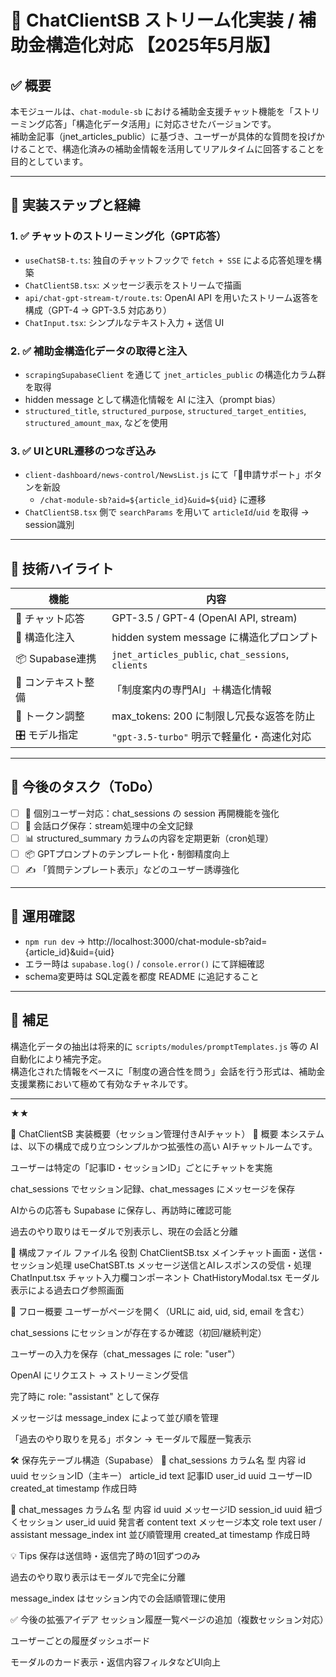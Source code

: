 # 📄 ChatClientSB ストリーム化実装 / 補助金構造化対応 【2025年5月版】

## ✅ 概要

本モジュールは、`chat-module-sb` における補助金支援チャット機能を「ストリーミング応答」「構造化データ活用」に対応させたバージョンです。  
補助金記事（jnet_articles_public）に基づき、ユーザーが具体的な質問を投げかけることで、構造化済みの補助金情報を活用してリアルタイムに回答することを目的としています。

---

## 🔁 実装ステップと経緯

### 1. ✅ チャットのストリーミング化（GPT応答）

- `useChatSB-t.ts`: 独自のチャットフックで `fetch + SSE` による応答処理を構築
- `ChatClientSB.tsx`: メッセージ表示をストリームで描画
- `api/chat-gpt-stream-t/route.ts`: OpenAI API を用いたストリーム返答を構成（GPT-4 → GPT-3.5 対応あり）
- `ChatInput.tsx`: シンプルなテキスト入力 + 送信 UI

### 2. ✅ 補助金構造化データの取得と注入

- `scrapingSupabaseClient` を通じて `jnet_articles_public` の構造化カラム群を取得
- hidden message として構造化情報を AI に注入（prompt bias）
- `structured_title`, `structured_purpose`, `structured_target_entities`, `structured_amount_max`, などを使用

### 3. ✅ UIとURL遷移のつなぎ込み

- `client-dashboard/news-control/NewsList.js` にて「💬申請サポート」ボタンを新設
  - `/chat-module-sb?aid=${article_id}&uid=${uid}` に遷移
- `ChatClientSB.tsx` 側で `searchParams` を用いて `articleId`/`uid` を取得 → session識別

---

## 🧩 技術ハイライト

| 機能 | 内容 |
|------|------|
| 💬 チャット応答 | GPT-3.5 / GPT-4 (OpenAI API, stream) |
| 🔎 構造化注入 | hidden system message に構造化プロンプト |
| 📦 Supabase連携 | `jnet_articles_public`, `chat_sessions`, `clients` |
| 🧠 コンテキスト整備 | 「制度案内の専門AI」＋構造化情報 |
| 🔧 トークン調整 | max_tokens: 200 に制限し冗長な返答を防止 |
| 🎛️ モデル指定 | `"gpt-3.5-turbo"` 明示で軽量化・高速化対応 |

---

## 📌 今後のタスク（ToDo）

- [ ] 🔐 個別ユーザー対応：chat_sessions の session 再開機能を強化
- [ ] 💬 会話ログ保存：stream処理中の全文記録
- [ ] 📊 structured_summary カラムの内容を定期更新（cron処理）
- [ ] 📦 GPTプロンプトのテンプレート化・制御精度向上
- [ ] ✍️ 「質問テンプレート表示」などのユーザー誘導強化

---

## 🏁 運用確認

- `npm run dev` → http://localhost:3000/chat-module-sb?aid={article_id}&uid={uid}
- エラー時は `supabase.log()` / `console.error()` にて詳細確認
- schema変更時は SQL定義を都度 README に追記すること

---

## 🔖 補足

構造化データの抽出は将来的に `scripts/modules/promptTemplates.js` 等の AI 自動化により補完予定。  
構造化された情報をベースに「制度の適合性を問う」会話を行う形式は、補助金支援業務において極めて有効なチャネルです。

---
★★

📝 ChatClientSB 実装概要（セッション管理付きAIチャット）
📌 概要
本システムは、以下の構成で成り立つシンプルかつ拡張性の高い AIチャットルームです。

ユーザーは特定の「記事ID・セッションID」ごとにチャットを実施

chat_sessions でセッション記録、chat_messages にメッセージを保存

AIからの応答も Supabase に保存し、再訪時に確認可能

過去のやり取りはモーダルで別表示し、現在の会話と分離

📁 構成ファイル
ファイル名	役割
ChatClientSB.tsx	メインチャット画面・送信・セッション処理
useChatSBT.ts	メッセージ送信とAIレスポンスの受信・処理
ChatInput.tsx	チャット入力欄コンポーネント
ChatHistoryModal.tsx	モーダル表示による過去ログ参照画面

🚀 フロー概要
ユーザーがページを開く（URLに aid, uid, sid, email を含む）

chat_sessions にセッションが存在するか確認（初回/継続判定）

ユーザーの入力を保存（chat_messages に role: "user"）

OpenAI にリクエスト → ストリーミング受信

完了時に role: "assistant" として保存

メッセージは message_index によって並び順を管理

「過去のやり取りを見る」ボタン → モーダルで履歴一覧表示

🛠 保存先テーブル構造（Supabase）
🔹 chat_sessions
カラム名	型	内容
id	uuid	セッションID（主キー）
article_id	text	記事ID
user_id	uuid	ユーザーID
created_at	timestamp	作成日時

🔹 chat_messages
カラム名	型	内容
id	uuid	メッセージID
session_id	uuid	紐づくセッション
user_id	uuid	発言者
content	text	メッセージ本文
role	text	user / assistant
message_index	int	並び順管理用
created_at	timestamp	作成日時

💡 Tips
保存は送信時・返信完了時の1回ずつのみ

過去のやり取り表示はモーダルで完全に分離

message_index はセッション内での会話順管理に使用

✅ 今後の拡張アイデア
セッション履歴一覧ページの追加（複数セッション対応）

ユーザーごとの履歴ダッシュボード

モーダルのカード表示・返信内容フィルタなどUI向上

